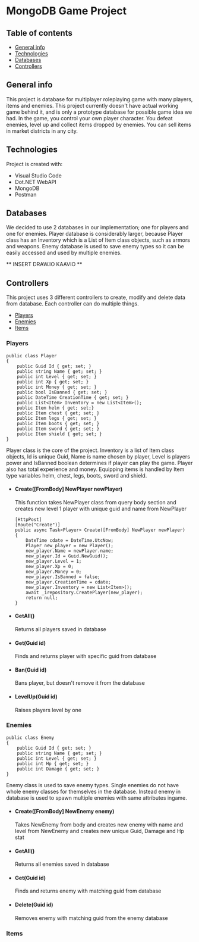# MongoDB Game Project

## Table of contents
* [General info](#general-info)
* [Technologies](#technologies)
* [Databases](#databases)
* [Controllers](#controllers)

## General info
This project is database for multiplayer roleplaying game with many players, items and enemies. This project currently doesn't have actual working game behind it, and is only a prototype database for possible game idea we had. In the game, you control your own player character. You defeat enemies, level up and collect items dropped by enemies. You can sell items in market districts in any city. 
	
## Technologies
Project is created with:
* Visual Studio Code
* Dot.NET WebAPI
* MongoDB
* Postman

## Databases
We decided to use 2 databases in our implementation; one for players and one for enemies. Player database is considerably larger, because Player class has an Inventory which is a List of Item class objects, such as armors and weapons. Enemy database is used to save enemy types so it can be easily accessed and used by multiple enemies. 

** INSERT DRAW.IO KAAVIO **

## Controllers
This project uses 3 different controllers to create, modify and delete data from database. Each controller can do multiple things.
* [Players](#players)
* [Enemies](#enemies)
* [Items](#items)

### Players
```
public class Player
{   
    public Guid Id { get; set; }
    public string Name { get; set; }
    public int Level { get; set; }
    public int Xp { get; set; }
    public int Money { get; set; }
    public bool IsBanned { get; set; }
    public DateTime CreationTime { get; set; }
    public List<Item> Inventory = new List<Item>();
    public Item helm { get; set;}
    public Item chest { get; set; }
    public Item legs { get; set; }
    public Item boots { get; set; }
    public Item sword { get; set; }
    public Item shield { get; set; }
}
```
Player class is the core of the project. Inventory is a list of Item class objects, Id is unique Guid, Name is name chosen by player, Level is players power and IsBanned boolean determines if player can play the game. Player also has total experience and money. Equipping items is handled by Item type variables helm, chest, legs, boots, sword and shield. 
* #### Create([FromBody] NewPlayer newPlayer)
	This function takes NewPlayer class from query body section and creates new level 1 player with unique guid and name from NewPlayer
	```	
	[HttpPost]
	[Route("Create")]
	public async Task<Player> Create([FromBody] NewPlayer newPlayer)
	{
	    DateTime cdate = DateTime.UtcNow;
	    Player new_player = new Player();
	    new_player.Name = newPlayer.name;
	    new_player.Id = Guid.NewGuid();
	    new_player.Level = 1;
	    new_player.Xp = 0;
	    new_player.Money = 0;
	    new_player.IsBanned = false;
	    new_player.CreationTime = cdate;
	    new_player.Inventory = new List<Item>();
	    await _irepository.CreatePlayer(new_player);
	    return null;
	}
	```
* #### GetAll()
	Returns all players saved in database
* #### Get(Guid id)
	Finds and returns player with specific guid from database
* #### Ban(Guid id)
	Bans player, but doesn't remove it from the database
* #### LevelUp(Guid id)
	Raises players level by one

### Enemies
```
public class Enemy
{
    public Guid Id { get; set; }
    public string Name { get; set; }
    public int Level { get; set; }
    public int Hp { get; set; }
    public int Damage { get; set; }
}
```
Enemy class is used to save enemy types. Single enemies do not have whole enemy classes for themselves in the database. Instead enemy in database is used to spawn multiple enemies with same attributes ingame.
* #### Create([FromBody] NewEnemy enemy)
	Takes NewEnemy from body and creates new enemy with name and level from NewEnemy and creates new unique Guid, Damage and Hp stat
* #### GetAll()
	Returns all enemies saved in database
* #### Get(Guid id)
	Finds and returns enemy with matching guid from database
* #### Delete(Guid id)
	Removes enemy with matching guid from the enemy database

### Items


